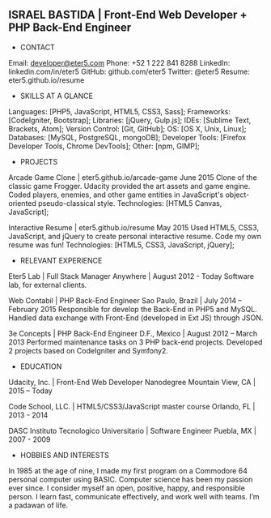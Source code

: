 ## ISRAEL BASTIDA | Front-End Web Developer + PHP Back-End Engineer


+ CONTACT

Email: developer@eter5.com
Phone: +52 1 222 841 8288
LinkedIn: linkedin.com/in/eter5
GitHub: github.com/eter5
Twitter: @eter5
Resume: eter5.github.io/resume


+ SKILLS AT A GLANCE

Languages: [PHP5, JavaScript, HTML5, CSS3, Sass];
Frameworks: [CodeIgniter, Bootstrap];
Libraries: [jQuery, Gulp.js];
IDEs: [Sublime Text, Brackets, Atom];
Version Control: [Git, GitHub];
OS: [OS X, Unix, Linux];
Databases: [MySQL, PostgreSQL, mongoDB];
Developer Tools: [Firefox Developer Tools, Chrome DevTools];
Other: [npm, GIMP];

+ PROJECTS

Arcade Game Clone | eter5.github.io/arcade-game
June 2015
Clone of the classic game Frogger.  Udacity provided the art assets and game engine.
Coded players, enemies, and other game entities in JavaScript's object-oriented pseudo-classical style.
Technologies: [HTML5 Canvas, JavaScript];

Interactive Resume | eter5.github.io/resume
May 2015
Used HTML5, CSS3, JavaScript, and jQuery to create personal interactive resume.
Code my own resume was fun!
Technologies: [HTML5, CSS3, JavaScript, jQuery];


+ RELEVANT EXPERIENCE

Eter5 Lab | Full Stack Manager
Anywhere | August 2012 - Today 
Software lab, for external clients.

Web Contabil | PHP Back-End Engineer
Sao Paulo, Brazil | July 2014 – February 2015
Responsible for develop the Back-End in PHP5 and MySQL.
Handled data exchange with Front-End (developed in Ext JS) through JSON.

3e Concepts | PHP Back-End Engineer
D.F., Mexico | August 2012 – March 2013
Performed maintenance tasks on 3 PHP back-end projects.
Developed 2 projects based on CodeIgniter and Symfony2.


+ EDUCATION

Udacity, Inc. | Front-End Web Developer Nanodegree
Mountain View, CA | 2015 – Today

Code School, LLC. | HTML5/CSS3/JavaScript master course
Orlando, FL | 2013 - 2014

DASC Instituto Tecnologico Universitario | Software Engineer
Puebla, MX | 2007 - 2009


+ HOBBIES AND INTERESTS

In 1985 at the age of nine, I made my first program on a Commodore 64 personal computer using BASIC. Computer science has been my passion ever since. I consider myself an open, positive, happy, and responsible person. I learn fast, communicate effectively, and work well with teams. I’m a padawan of life.
